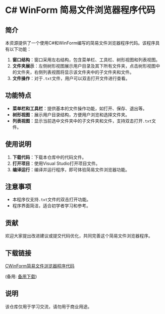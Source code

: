 # C# WinForm 简易文件浏览器程序代码

## 简介

本资源提供了一个使用C#和WinForm编写的简易文件浏览器程序代码。该程序具有以下功能：

1. **窗口结构**：窗口采用左右结构，包含菜单栏、工具栏、树形视图和列表视图。
2. **文件夹展示**：左侧树形视图展示用户目录及其下所有文件夹，点击树形视图中的文件夹，右侧列表视图将显示该文件夹中的子文件夹和文件。
3. **文件操作**：对于`.txt`文件，用户可以双击打开文件进行查看。

## 功能特点

- **菜单栏和工具栏**：提供基本的文件操作功能，如打开、保存、退出等。
- **树形视图**：展示用户目录结构，方便用户浏览和选择文件夹。
- **列表视图**：显示当前选中文件夹中的子文件夹和文件，支持双击打开`.txt`文件。

## 使用说明

1. **下载代码**：下载本仓库中的代码文件。
2. **打开项目**：使用Visual Studio打开项目文件。
3. **编译运行**：编译并运行程序，即可体验简易文件浏览器功能。

## 注意事项

- 本程序仅支持`.txt`文件的双击打开功能。
- 程序界面简洁，适合初学者学习和参考。

## 贡献

欢迎大家提出改进建议或提交代码优化，共同完善这个简易文件浏览器程序。

## 下载链接
[CWinForm简易文件浏览器程序代码](https://pan.quark.cn/s/ca60f4a8d965) 

(备用: [备用下载](https://pan.baidu.com/s/1RfPeo0iXiIVCKJwi2Dkm6g?pwd=1234))

## 说明

该仓库仅用于学习交流，请勿用于商业用途。
